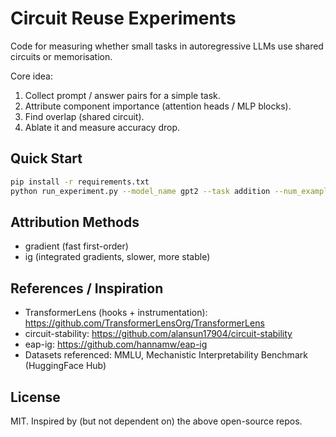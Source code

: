 # Circuit Reuse Experiments

Code for measuring whether small tasks in autoregressive LLMs use shared circuits or memorisation.

Core idea:

1. Collect prompt / answer pairs for a simple task.
2. Attribute component importance (attention heads / MLP blocks).
3. Find overlap (shared circuit).
4. Ablate it and measure accuracy drop.

## Quick Start

```bash
pip install -r requirements.txt
python run_experiment.py --model_name gpt2 --task addition --num_examples 50 --method gradient
```

## Attribution Methods

- gradient (fast first-order)
- ig (integrated gradients, slower, more stable)

## References / Inspiration

- TransformerLens (hooks + instrumentation): https://github.com/TransformerLensOrg/TransformerLens
- circuit-stability: https://github.com/alansun17904/circuit-stability
- eap-ig: https://github.com/hannamw/eap-ig
- Datasets referenced: MMLU, Mechanistic Interpretability Benchmark (HuggingFace Hub)

## License

MIT. Inspired by (but not dependent on) the above open-source repos.
